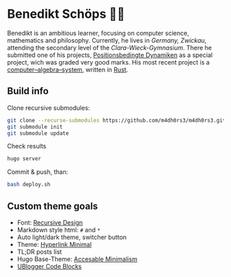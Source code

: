 # Benedikt Schöps 👨‍💻

Benedikt is an ambitious learner, focusing on computer science, mathematics and philosophy. Currently, he lives in _Germany, Zwickau_, attending the secondary level of the _Clara-Wieck-Gymnasium_. There he submitted one of his projects, [Positionsbedingte Dynamiken](https://github.com/m4dh0rs3/PBD) as a special project, wich was graded very good marks. His most recent project is a [computer–algebra–system](https://github.com/m4dh0rs3/cas), written in [Rust](https://rust-lang.com).

## Build info

Clone recursive submodules:

```Bash
git clone --recurse-submodules https://github.com/m4dh0rs3/m4dh0rs3.github.io.git
git submodule init
git submodule update
```

Check results

```Bash
hugo server
```

Commit & push, than:

```Bash
bash deploy.sh
``` 

## Custom theme goals

- Font: [Recursive Design](https://www.recursive.design/)
- Markdown style html: `#` and `*`
- Auto light/dark theme, switcher button
- Theme: [Hyperlink Minimal](https://material.io/resources/color/#!/?view.left=0&view.right=1&primary.color=CFD8DC&secondary.color=3e1cff&primary.text.color=546E7A)
- TL;DR posts list
- Hugo Base-Theme: [Accesable Minimalism](https://themes.gohugo.io/accessible-minimalism-hugo-theme/)
- [UBlogger Code Blocks](https://ublogger.netlify.app/theme-documentation-built-in-shortcodes/)